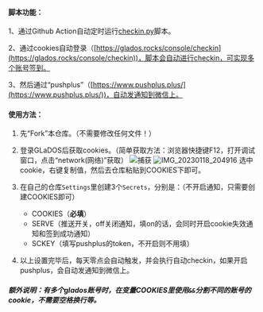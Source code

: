 #### 脚本功能：

1、通过Github Action自动定时运行[checkin.py](https://github.com/hbstarjason/glados-checkin/blob/master/checkin.py)脚本。

2、通过cookies自动登录（[https://glados.rocks/console/checkin](https://glados.rocks/console/checkin))，脚本会自动进行checkin，可实现多个账号签到。

3、然后通过“pushplus”（[https://www.pushplus.plus/](https://www.pushplus.plus/))，自动发通知到微信上。



#### 使用方法：

1. 先“Fork”本仓库。（不需要修改任何文件！）

2. 登录GLaDOS后获取cookies。（简单获取方法：浏览器快捷键F12，打开调试窗口，点击“network(网络)”获取）
![捕获](https://user-images.githubusercontent.com/89286395/213177136-53e16eea-c1de-4390-bdda-07faa002df27.PNG)
![IMG_20230118_204916](https://user-images.githubusercontent.com/89286395/213177186-8628fd0f-aaa5-4a5d-adc9-4ad107874ebd.jpg)
选中cookie，右键复制值，然后去仓库粘贴到COOKIES下即可。


4. 在自己的仓库`Settings`里创建3个`Secrets`，分别是：（不开启通知，只需要创建COOKIES即可）

   - COOKIES（**必填**）
   - SERVE（推送开关，off关闭通知，填on的话，会同时开启cookie失效通知和签到成功通知）
   - SCKEY（填写pushplus的token，不开启则不用填）

5. 以上设置完毕后，每天零点会自动触发，并会执行自动checkin，如果开启pushplus，会自动发通知到微信上。

##### 额外说明：有多个glados账号时，在变量COOKIES里使用`&&`分割不同的账号的cookie，不需要空格换行等。
